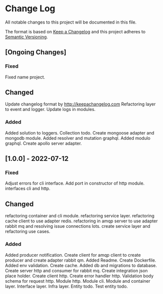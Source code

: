 # Change Log

All notable changes to this project will be documented in this file.

The format is based on [Keep a Changelog](http://keepachangelog.com/)
and this project adheres to [Semantic Versioning](http://semver.org/).

## [Ongoing Changes]

### Fixed

Fixed name project.

## Changed

Update changelog format by http://keepachangelog.com
Refactoring layer to event and logger.
Update logs in modules.

### Added

Added solution to loggers.
Collection todo.
Create mongoose adapter and mongodb module.
Added resolver and mutation graphql.
Added modulo graphql.
Create apollo server adapter.

## [1.0.0] - 2022-07-12

### Fixed

Adjust errors for cli interface.
Add port in constructor of http module.
interfaces cli and http.

## Changed

refactoring container and cli module.
refactoring service layer.
refactoring cache client to use adapter redis.
refactoring in amqp server to use adapter rabbit mq and resolving issue connections lots.
create service layer and refactoring use cases.

### Added

Added producer notification.
Create client for amqp client to create producer and create adapter rabbit qm.
Added Readme.
Create Dockerfile.
Added env validation.
Create cache.
Added db and migrations to database.
Create server http and consumer for rabbit mq.
Create integration json place holder.
Create client http.
Create error handler http.
Validation body schema for request http.
Module http.
Module cli.
Module and container layer.
Interface layer.
Infra layer.
Entity todo.
Test entity todo.
